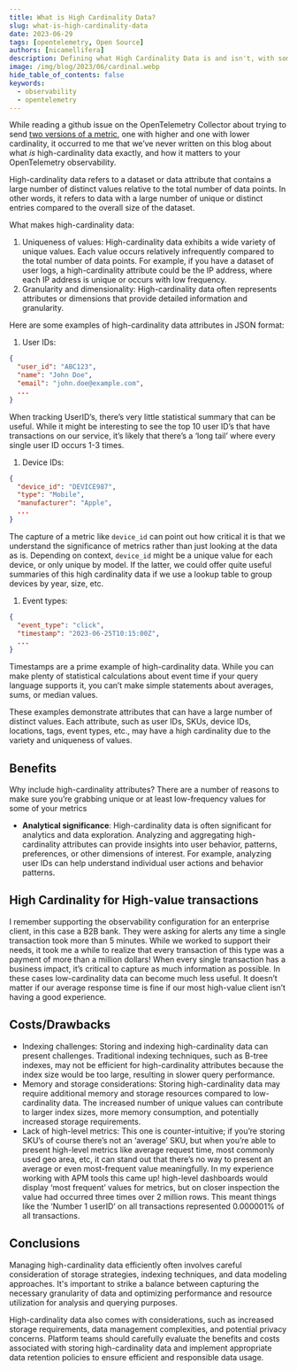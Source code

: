 ```yaml
---
title: What is High Cardinality Data?
slug: what-is-high-cardinality-data
date: 2023-06-29
tags: [opentelemetry, Open Source]
authors: [nicamellifera]
description: Defining what High Cardinality Data is and isn't, with some examples
image: /img/blog/2023/06/cardinal.webp
hide_table_of_contents: false
keywords:
  - observability
  - opentelemetry
---
```


<head>
  <link rel="canonical" href="https://signoz.io/blog/what-is-high-cardinality-data/"/>
</head>


While reading a github issue on the OpenTelemetry Collector about trying to send [two versions of a metric](https://github.com/open-telemetry/opentelemetry-collector/discussions/5308), one with higher and one with lower cardinality, it occurred to me that we’ve never written on this blog about what *is* high-cardinality data exactly, and how it matters to your OpenTelemetry observability.
<!--truncate-->

High-cardinality data refers to a dataset or data attribute that contains a large number of distinct values relative to the total number of data points. In other words, it refers to data with a large number of unique or distinct entries compared to the overall size of the dataset.

What makes high-cardinality data:

1. Uniqueness of values: High-cardinality data exhibits a wide variety of unique values. Each value occurs relatively infrequently compared to the total number of data points. For example, if you have a dataset of user logs, a high-cardinality attribute could be the IP address, where each IP address is unique or occurs with low frequency.
2. Granularity and dimensionality: High-cardinality data often represents attributes or dimensions that provide detailed information and granularity. 

Here are some examples of high-cardinality data attributes in JSON format:

1. User IDs:

```JSON
{
  "user_id": "ABC123",
  "name": "John Doe",
  "email": "john.doe@example.com",
  ...
}
```

When tracking UserID’s, there’s very little statistical summary that can be useful. While it might be interesting to see the top 10 user ID’s that have transactions on our service, it’s likely that there’s a ‘long tail’ where every single user ID occurs 1-3 times.

1. Device IDs:

```JSON
{
  "device_id": "DEVICE987",
  "type": "Mobile",
  "manufacturer": "Apple",
  ...
}
```

The capture of a metric like `device_id` can point out how critical it is that we understand the significance of metrics rather than just looking at the data as is. Depending on context, `device_id` might be a unique value for each device, or only unique by model. If the latter, we could offer quite useful summaries of this high cardinality data if we use a lookup table to group devices by year, size, etc. 

1. Event types:

```JSON
{
  "event_type": "click",
  "timestamp": "2023-06-25T10:15:00Z",
  ...
}

```

Timestamps are a prime example of high-cardinality data. While you can make plenty of statistical calculations about event time if your query language supports it, you can’t make simple statements about averages, sums, or median values.

These examples demonstrate attributes that can have a large number of distinct values. Each attribute, such as user IDs, SKUs, device IDs, locations, tags, event types, etc., may have a high cardinality due to the variety and uniqueness of values.

## Benefits

Why include high-cardinality attributes? There are a number of reasons to make sure you’re grabbing unique or at least low-frequency values for some of your metrics

- **Analytical significance**: High-cardinality data is often significant for analytics and data exploration. Analyzing and aggregating high-cardinality attributes can provide insights into user behavior, patterns, preferences, or other dimensions of interest. For example, analyzing user IDs can help understand individual user actions and behavior patterns.

## High Cardinality for **High-value transactions**

I remember supporting the observability configuration for an enterprise client, in this case a B2B bank. They were asking for alerts any time a single transaction took more than 5 minutes. While we worked to support their needs, it took me a while to realize that every transaction of this type was a payment of more than a million dollars! When every single transaction has a business impact, it’s critical to capture as much information as possible. In these cases low-cardinality data can become much less useful. It doesn’t matter if our average response time is fine if our most high-value client isn’t having a good experience.

## Costs/Drawbacks

- Indexing challenges: Storing and indexing high-cardinality data can present challenges. Traditional indexing techniques, such as B-tree indexes, may not be efficient for high-cardinality attributes because the index size would be too large, resulting in slower query performance.
- Memory and storage considerations: Storing high-cardinality data may require additional memory and storage resources compared to low-cardinality data. The increased number of unique values can contribute to larger index sizes, more memory consumption, and potentially increased storage requirements.
- Lack of high-level metrics: This one is counter-intuitive; if you’re storing SKU’s of course there’s not an ‘average’ SKU, but when you’re able to present high-level metrics like average request time, most commonly used geo area, etc, it can stand out that there’s no way to present an average or even most-frequent value meaningfully. In my experience working with APM tools this came up! high-level dashboards would display ‘most frequent’ values for metrics, but on closer inspection the value had occurred three times over 2 million rows. This meant things like the ‘Number 1 userID’ on all transactions represented 0.000001% of all transactions.

## Conclusions

Managing high-cardinality data efficiently often involves careful consideration of storage strategies, indexing techniques, and data modeling approaches. It's important to strike a balance between capturing the necessary granularity of data and optimizing performance and resource utilization for analysis and querying purposes.

High-cardinality data also comes with considerations, such as increased storage requirements, data management complexities, and potential privacy concerns. Platform teams should carefully evaluate the benefits and costs associated with storing high-cardinality data and implement appropriate data retention policies to ensure efficient and responsible data usage.

